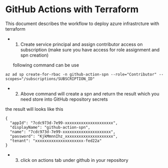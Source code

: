 # GitHub Actions with Terraform 

This document describes the workflow to deploy azure infrastrcture with terraform

- 1. Create service principal and assign contributor access on subscription (make sure you have access for role assignment and spn creation)

    following command can be use

```az ad sp create-for-rbac -n github-action-spn --role="Contributor" --scopes="/subscriptions/SUBSCRIPTION_ID"```



- 2.  Above command will create a spn and return the result which you need store into GitHub repository secrets

the result will looks like this

```
{
  "appId": "7cdc973d-7e99-xxxxxxxxxxxxxxxxxxxxx",
  "displayName": "github-action-spn",
  "name": "7cdc973d-7e99-xxxxxxxxxxxxxxxxxxxxx",
  "password": "KjkMmnnIhz_xxxxxxxxxxxxxxxxxxxxx",
  "tenant": "xxxxxxxxxxxxxxxxxxxxx-fed22a"
}
```

- 3. click on actions tab under github in your repository